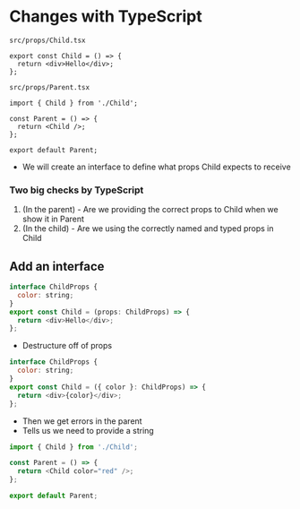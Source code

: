 # Changes with TypeScript
`src/props/Child.tsx`

```
export const Child = () => {
  return <div>Hello</div>;
};
```

`src/props/Parent.tsx`

```
import { Child } from './Child';

const Parent = () => {
  return <Child />;
};

export default Parent;
```

* We will create an interface to define what props Child expects to receive

### Two big checks by TypeScript
1. (In the parent) - Are we providing the correct props to Child when we show it in Parent
2. (In the child) - Are we using the correctly named and typed props in Child

## Add an interface
```js
interface ChildProps {
  color: string;
}
export const Child = (props: ChildProps) => {
  return <div>Hello</div>;
};
```

* Destructure off of props

```js
interface ChildProps {
  color: string;
}
export const Child = ({ color }: ChildProps) => {
  return <div>{color}</div>;
};
```
* Then we get errors in the parent
* Tells us we need to provide a string

```js
import { Child } from './Child';

const Parent = () => {
  return <Child color="red" />;
};

export default Parent;
```



